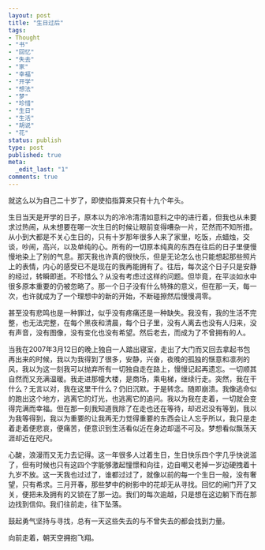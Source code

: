 ```yaml
---
layout: post
title: "生日过后"
tags:
- Thought
- "书"
- "回忆"
- "失去"
- "家"
- "幸福"
- "开学"
- "想法"
- "梦"
- "珍惜"
- "生日"
- "生活"
- "胡说"
- "花"
status: publish
type: post
published: true
meta:
  _edit_last: "1"
comments: true
---
```

就这么以为自己二十岁了，即使掐指算来只有十九个年头。

生日当天是开学的日子，原本以为的冷冷清清如意料之中的进行着，但我也从未要求过热闹，从未想要在哪一次生日的时候让眼前变得嘈杂一片，茫然而不知所措。从小到大都是不关心生日的，只有十岁那年很多人来了家里，吃饭，点蜡烛，交谈，吵闹，高兴，以及单纯的心。所有的一切原本纯真的东西在往后的日子里便慢慢地染上了别的气息。那天我也许真的很快乐，但是无论怎么也只能想起那些照片上的表情，内心的感受已不是现在的我再能拥有了。往后，每次这个日子只是安静的经过，转瞬即逝。不珍惜么？从没有考虑过这样的问题。但毕竟，在平淡如水中很多原本重要的仍被忽略了。那一个日子没有什么特殊的意义，但在那一天，每一次，也许就成为了一个理想中的新的开始，不断碰擦然后慢慢凋零。

甚至没有悲鸣也是一种罪过，似乎没有疼痛还是一种缺失。我没有，我的生活不完整，也无法完整，在每个黑夜和清晨，每个日子里，没有人离去也没有人归来，没有声音，没有图像，没有变化也没有希望。然后老去，而成为了不曾拥有的人。

当我在2007年3月12日的晚上独自一人踏出寝室，走出了大门而又回去拿起书包再出来的时候，我以为我得到了很多，安静，兴奋，夜晚的孤独的惬意和凛冽的风，我以为这一刻我可以抛弃所有一切独自走在路上，慢慢记起再遗忘。一切顺其自然而又充满温暖。我走进那幢大楼，是商场，乘电梯，继续行走。突然，我在干什么？无言以对，我在这里干什么？仍旧沉默。于是转念。随即崩溃。我像逃命似的跑出这个地方，逃离它的灯光，也逃离它的追问。我以为我在走着，一切就会变得完满而幸福。但在那一刻我知道我除了在走也还在等待，却迟迟没有等到，我以为我等得到，我以为重要的让我再无力觉得重要的东西会让人忘乎所以，我只是走着走着便悲哀，便痛苦，便意识到生活看似近在身边却遥不可及。梦想看似飘荡天涯却近在咫尺。

心酸，浪漫而又无力去记得。这一年很多人过着生日，生日快乐四个字几乎快说滥了，但有时候也只有这四个字能够激起憧憬和向往，边自嘲又老掉一岁边硬拽着十九岁不放。这一天我也过过了，谁都过过了，就像以前的每一个生日一般，没有奢望，只有希求。三月开春，那些梦中的树影中的花却无从寻找。回忆的闸门开了又关，便把未及拥有的又锁在了那一边。我们的每次逾越，只是想在这边躺下而在那边找到信仰。我们往前走，往下坠落。

鼓起勇气坚持与寻找，总有一天这些失去的与不曾失去的都会找到力量。

向前走着，朝天空拥抱飞翔。
